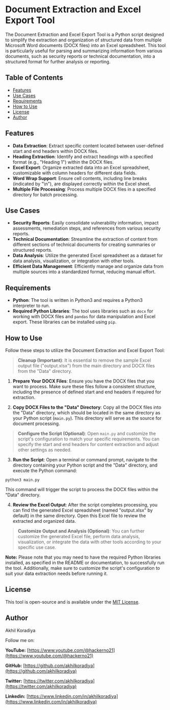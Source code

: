 # Document Extraction and Excel Export Tool

The Document Extraction and Excel Export Tool is a Python script designed to simplify the extraction and organization of structured data from multiple Microsoft Word documents (DOCX files) into an Excel spreadsheet. This tool is particularly useful for parsing and summarizing information from various documents, such as security reports or technical documentation, into a structured format for further analysis or reporting.

## Table of Contents

- [Features](#features)
- [Use Cases](#use-cases)
- [Requirements](#requirements)
- [How to Use](#how-to-use)
- [License](#license)
- [Author](#author)

## Features

- **Data Extraction**: Extract specific content located between user-defined start and end headers within DOCX files.
- **Heading Extraction**: Identify and extract headings with a specified format (e.g., "Heading 1") within the DOCX files.
- **Excel Export**: Organize extracted data into an Excel spreadsheet, customizable with column headers for different data fields.
- **Word Wrap Support**: Ensure cell contents, including line breaks (indicated by "\n"), are displayed correctly within the Excel sheet.
- **Multiple File Processing**: Process multiple DOCX files in a specified directory for batch processing.

## Use Cases

- **Security Reports**: Easily consolidate vulnerability information, impact assessments, remediation steps, and references from various security reports.
- **Technical Documentation**: Streamline the extraction of content from different sections of technical documents for creating summaries or structured reports.
- **Data Analysis**: Utilize the generated Excel spreadsheet as a dataset for data analysis, visualization, or integration with other tools.
- **Efficient Data Management**: Efficiently manage and organize data from multiple sources into a standardized format, reducing manual effort.

## Requirements

- **Python**: The tool is written in Python3 and requires a Python3 interpreter to run.
- **Required Python Libraries**: The tool uses libraries such as `docx` for working with DOCX files and `pandas` for data manipulation and Excel export. These libraries can be installed using `pip`.

## How to Use

Follow these steps to utilize the Document Extraction and Excel Export Tool:

> **Cleanup (Important)**: It is essential to remove the sample Excel output file ("output.xlsx") from the main directory and DOCX files from the "Data" directory.

1. **Prepare Your DOCX Files**: Ensure you have the DOCX files that you want to process. Make sure these files follow a consistent structure, including the presence of defined start and end headers if required for extraction.

2. **Copy DOCX Files to the "Data" Directory**: Copy all the DOCX files into the "Data" directory, which should be located in the same directory as your Python script (`main.py`). This directory will serve as the source for document processing.

> **Configure the Script (Optional)**: Open `main.py` and customize the script's configuration to match your specific requirements. You can specify the start and end headers for content extraction and adjust other settings as needed.

3. **Run the Script**: Open a terminal or command prompt, navigate to the directory containing your Python script and the "Data" directory, and execute the Python command:
```
python3 main.py
```

This command will trigger the script to process the DOCX files within the "Data" directory.

4. **Review the Excel Output**: After the script completes processing, you can find the generated Excel spreadsheet (named "output.xlsx" by default) in the same directory. Open this Excel file to review the extracted and organized data.

> **Customize Output and Analysis (Optional)**: You can further customize the generated Excel file, perform data analysis, visualization, or integrate the data with other tools according to your specific use case.

**Note:** Please note that you may need to have the required Python libraries installed, as specified in the README or documentation, to successfully run the tool. Additionally, make sure to customize the script's configuration to suit your data extraction needs before running it.

## License

This tool is open-source and is available under the [MIT License](LICENSE).

## Author

Akhil Koradiya

Follow me on:

**YouTube:** [https://www.youtube.com/@hackerno21](https://www.youtube.com/@hackerno21)

**GitHub:** [https://github.com/akhilkoradiya](https://github.com/akhilkoradiya)

**Twitter:** [https://twitter.com/akhilkoradiya](https://twitter.com/akhilkoradiya)

**Linkedin:** [https://www.linkedin.com/in/akhilkoradiya](https://www.linkedin.com/in/akhilkoradiya)
